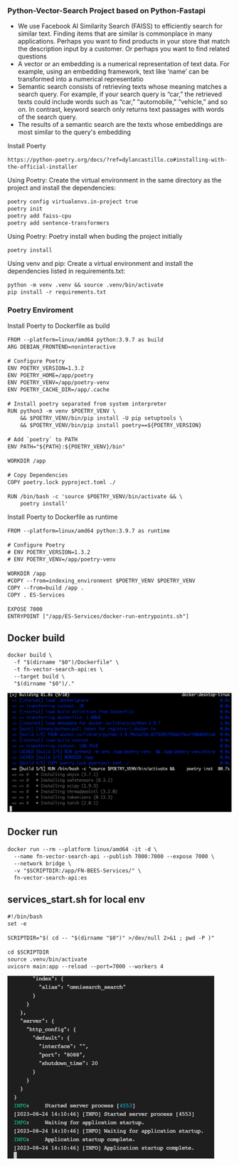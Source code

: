 
### Python-Vector-Search Project based on Python-Fastapi
- We use Facebook AI Similarity Search (FAISS) to efficiently search for similar text. Finding items that are similar is commonplace in many applications. Perhaps you want to find products in your store that match the description input by a customer. Or perhaps you want to find related questions
- A vector or an embedding is a numerical representation of text data. For example, using an embedding framework, text like ‘name’ can be transformed into a numerical representatio
- Semantic search consists of retrieving texts whose meaning matches a search query. For example, if your search query is “car,” the retrieved texts could include words such as “car,” “automobile,” “vehicle,” and so on. In contrast, keyword search only returns text passages with words of the search query.
- The results of a semantic search are the texts whose embeddings are most similar to the query's embedding

Install Poerty
```
https://python-poetry.org/docs/?ref=dylancastillo.co#installing-with-the-official-installer
```

Using Poetry: Create the virtual environment in the same directory as the project and install the dependencies:
```
poetry config virtualenvs.in-project true
poetry init
poetry add faiss-cpu
poetry add sentence-transformers
```

Using Poetry: Poetry install when buding the project initially
```
poetry install
```

Using venv and pip: Create a virtual environment and install the dependencies listed in requirements.txt:
```
python -m venv .venv && source .venv/bin/activate
pip install -r requirements.txt
```

### Poetry Enviroment
Install Poerty to Dockerfile as build
```
FROM --platform=linux/amd64 python:3.9.7 as build
ARG DEBIAN_FRONTEND=noninteractive

# Configure Poetry
ENV POETRY_VERSION=1.3.2
ENV POETRY_HOME=/app/poetry
ENV POETRY_VENV=/app/poetry-venv
ENV POETRY_CACHE_DIR=/app/.cache

# Install poetry separated from system interpreter
RUN python3 -m venv $POETRY_VENV \
	&& $POETRY_VENV/bin/pip install -U pip setuptools \
	&& $POETRY_VENV/bin/pip install poetry==${POETRY_VERSION}

# Add `poetry` to PATH
ENV PATH="${PATH}:${POETRY_VENV}/bin"

WORKDIR /app

# Copy Dependencies
COPY poetry.lock pyproject.toml ./

RUN /bin/bash -c 'source $POETRY_VENV/bin/activate && \
    poetry install'

```

Install Poerty to Dockerfile as runtime
```
FROM --platform=linux/amd64 python:3.9.7 as runtime

# Configure Poetry
# ENV POETRY_VERSION=1.3.2
# ENV POETRY_VENV=/app/poetry-venv

WORKDIR /app
#COPY --from=indexing_environment $POETRY_VENV $POETRY_VENV
COPY --from=build /app .
COPY . ES-Services

EXPOSE 7000
ENTRYPOINT ["/app/ES-Services/docker-run-entrypoints.sh"]
```

## Docker build
```
docker build \
  -f "$(dirname "$0")/Dockerfile" \
  -t fn-vector-search-api:es \
  --target build \
  "$(dirname "$0")/."
```
![Alt text](image.png)

## Docker run
```
docker run --rm --platform linux/amd64 -it -d \
  --name fn-vector-search-api --publish 7000:7000 --expose 7000 \
  --network bridge \
  -v "$SCRIPTDIR:/app/FN-BEES-Services/" \
  fn-vector-search-api:es
```

## services_start.sh for local env
```
#!/bin/bash
set -e

SCRIPTDIR="$( cd -- "$(dirname "$0")" >/dev/null 2>&1 ; pwd -P )"

cd $SCRIPTDIR
source .venv/bin/activate
uvicorn main:app --reload --port=7000 --workers 4
```
![Alt text](image-1.png)